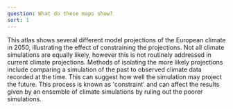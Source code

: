 ```yaml
---
question: What do these maps show?
sort: 1
---
```


This atlas shows several different model projections of the European climate in 2050, illustrating the effect of constraining the projections. Not all climate simulations are equally likely, however this is not routinely addressed in
current climate projections. Methods of isolating the more likely projections include comparing a simulation of the past to observed climate data recorded at the time. This can suggest how well the simulation may project the future. This process is known as 'constraint' and can affect the results given by an ensemble of climate simulations by ruling out the poorer simulations.
